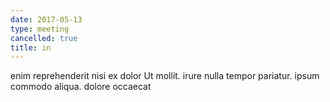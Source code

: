 ```yaml
---
date: 2017-05-13
type: meeting
cancelled: true
title: in
---
```

enim reprehenderit nisi ex dolor Ut mollit. irure nulla tempor pariatur. ipsum commodo aliqua. dolore occaecat